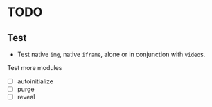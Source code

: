 # TODO

## Test

-   Test native `img`, native `iframe`, alone or in conjunction with `video`s.

Test more modules

-   [ ] autoinitialize
-   [ ] purge
-   [ ] reveal
